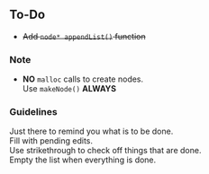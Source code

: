 ## To-Do
<!-- Nothing to be done!! -->
* ~~Add `node* appendList()` function~~
### Note
* **NO** `malloc` calls to create nodes.  
    Use `makeNode()` **ALWAYS**

### Guidelines
Just there to remind you what is to be done.  
Fill with pending edits.  
Use strikethrough to check off things that are done.  
Empty the list when everything is done.
